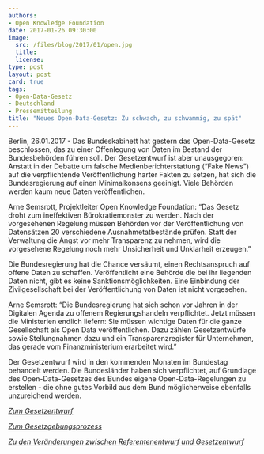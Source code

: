 ```yaml
---
authors:
- Open Knowledge Foundation
date: 2017-01-26 09:30:00
image:
  src: /files/blog/2017/01/open.jpg
  title: 
  license:
type: post
layout: post
card: true
tags:
- Open-Data-Gesetz
- Deutschland
- Pressemitteilung
title: "Neues Open-Data-Gesetz: Zu schwach, zu schwammig, zu spät"
---
```


Berlin, 26.01.2017 - Das Bundeskabinett hat gestern das Open-Data-Gesetz beschlossen, das zu einer Offenlegung von Daten im Bestand der Bundesbehörden führen soll. Der Gesetzentwurf ist aber unausgegoren: Anstatt in der Debatte um falsche Medienberichterstattung (“Fake News”) auf die verpflichtende Veröffentlichung harter Fakten zu setzen, hat sich die Bundesregierung auf einen Minimalkonsens geeinigt. Viele Behörden werden kaum neue Daten veröffentlichen.

Arne Semsrott, Projektleiter Open Knowledge Foundation: “Das Gesetz droht zum ineffektiven Bürokratiemonster zu werden. Nach der vorgesehenen Regelung müssen Behörden vor der Veröffentlichung von Datensätzen 20 verschiedene Ausnahmetatbestände prüfen. Statt der Verwaltung die Angst vor mehr Transparenz zu nehmen, wird die vorgesehene Regelung noch mehr Unsicherheit und Unklarheit erzeugen.”

Die Bundesregierung hat die Chance versäumt, einen Rechtsanspruch auf offene Daten zu schaffen. Veröffentlicht eine Behörde die bei ihr liegenden Daten nicht, gibt es keine Sanktionsmöglichkeiten. Eine Einbindung der Zivilgesellschaft bei der Veröffentlichung von Daten ist nicht vorgesehen.

Arne Semsrott: “Die Bundesregierung hat sich schon vor Jahren in der Digitalen Agenda zu offenem Regierungshandeln verpflichtet. Jetzt müssen die Ministerien endlich liefern: Sie müssen wichtige Daten für die ganze Gesellschaft als Open Data veröffentlichen. Dazu zählen Gesetzentwürfe sowie Stellungnahmen dazu und ein Transparenzregister für Unternehmen, das gerade vom Finanzministerium erarbeitet wird.”

Der Gesetzentwurf wird in den kommenden Monaten im Bundestag behandelt werden. Die Bundesländer haben sich verpflichtet, auf Grundlage des Open-Data-Gesetzes des Bundes eigene Open-Data-Regelungen zu erstellen - die ohne gutes Vorbild aus dem Bund möglicherweise ebenfalls unzureichend werden.

*[Zum Gesetzentwurf](https://www.bmi.bund.de/SharedDocs/Downloads/DE/Gesetzestexte/Entwuerfe/entwurf-open-data-gesetz.pdf?__blob=publicationFile)*

*[Zum Gesetzgebungsprozess](https://okfn.de/blog/tags/open-data-gesetz/)*

*[Zu den Veränderungen zwischen Referentenentwurf und Gesetzentwurf](http://www.mergely.com/mG2mMe0N/?wl=1&ws=1)*
